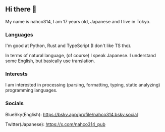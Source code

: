 ## Hi there 👋

<!--
**nahco314/nahco314** is a ✨ _special_ ✨ repository because its `README.md` (this file) appears on your GitHub profile.

Here are some ideas to get you started:

- 🔭 I’m currently working on ...
- 🌱 I’m currently learning ...
- 👯 I’m looking to collaborate on ...
- 🤔 I’m looking for help with ...
- 💬 Ask me about ...
- 📫 How to reach me: ...
- 😄 Pronouns: ...
- ⚡ Fun fact: ...
-->

My name is nahco314, I am 17 years old, Japanese and I live in Tokyo.

### Languages
I'm good at Python, Rust and TypeScript (I don't like TS tho).

In terms of natural language, (of course) I speak Japanese. I understand some English, but basically use translation.

### Interests
I am interested in processing (parsing, formatting, typing, static analyzing) programming languages.

### Socials

BlueSky(English): https://bsky.app/profile/nahco314.bsky.social

Twitter(Japanese): https://x.com/nahco314_pub
